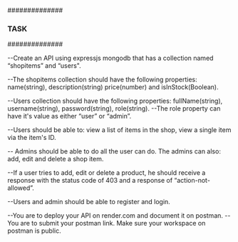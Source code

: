 ##############
###  TASK  ###
##############

--Create an API using expressjs mongodb that has a collection  named “shopitems” and “users". 

--The shopitems collection should have the following properties: name(string), description(string) price(number) and isInStock(Boolean).

 
--Users collection should have the following properties:
fullName(string),
username(string),
password(string),
role(string). 
--The role property can have it's value as either “user” or “admin”.

 

--Users should be able to:
view a list of items in the shop,
view a single item via the item's ID.

-- Admins should be able to do all the user can do.
The admins can also:
add,
edit
and delete a shop item. 

--If a user tries to add, edit or delete a product, he should receive a response with the 
status code of 403 and a 
response of “action-not-allowed”.

 --Users and admin should be able to register and login.

--You are to deploy your API on render.com and document it on postman. 
--You are to submit your postman link. Make sure your workspace on postman is public.
